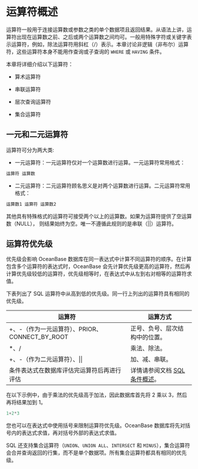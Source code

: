运算符概述 
==========================



运算符一般用于连接运算数或参数之类的单个数据项且返回结果。从语法上讲，运算符出现在运算数之前、之后或两个运算数之间均可。一般用特殊字符或关键字表示运算符，例如，除法运算符用斜杠（/）表示。本章讨论非逻辑（非布尔）运算符，这些运算符本身不能用作查询或子查询的 `WHERE` 或 `HAVING` 条件。

本章将详细介绍以下运算符：

* 算术运算符

  

* 串联运算符

  

* 层次查询运算符

  

* 集合运算符

  




一元和二元运算符 
--------------------

运算符可分为两大类:

* 一元运算符：一元运算符仅对一个运算数进行运算。一元运算符常用格式：

  




```javascript
运算符 运算数
```



* 二元运算符：二元运算符顾名思义是对两个运算数进行运算。二元运算符常用格式：

  




```javascript
运算数1 运算符 运算数2
```



其他具有特殊格式的运算符可接受两个以上的运算数。如果为运算符提供了空运算数（NULL）， 则结果始终为空。唯一不遵循此规则的是串联（\|\|）运算符。

运算符优先级 
------------------

优先级会影响 OceanBase 数据库在同一表达式中计算不同运算符的顺序。在计算包含多个运算符的表达式时，OceanBase 会先计算优先级更高的运算符，然后再计算优先级较低的运算符，优先级相等时，在表达式中从左到右对相等的运算符求值。

下表列出了 SQL 运算符中从高到低的优先级。同一行上列出的运算符具有相同的优先级。


|                运算符                 |                               运算方式                               |
|------------------------------------|------------------------------------------------------------------|
| +、-（作为一元运算符）、PRIOR、CONNECT_BY_ROOT | 正号、负号、层次结构中的位置。                                                  |
| \*、/                               | 乘法、除法。                                                           |
| +、-（作为二元运算符）、\|\|                  | 加、减、串联。                                                          |
| 条件表达式在数据库评估完运算符后再进行评估              | 详情请参阅文档 [SQL 条件概述](/docs-cn/11.sql-reference-oracle-mode/7.condition/1.overview-of-sql-conditions/)。 |



在以下示例中，由于乘法的优先级高于加法，因此数据库首先将 2 乘以 3，然后再将结果加到 1。

```javascript
1+2*3
```



您也可以在表达式中使用括号来限制运算符优先级。OceanBase 数据库将先对括号内的表达式求值，再对括号外部的表达式求值。

SQL 还支持集合运算符（`UNION`、`UNION ALL`、`INTERSECT` 和 `MINUS`），集合运算符会合并查询返回的行集，而不是单个数据项。所有集合运算符都具有相同的优先级。
